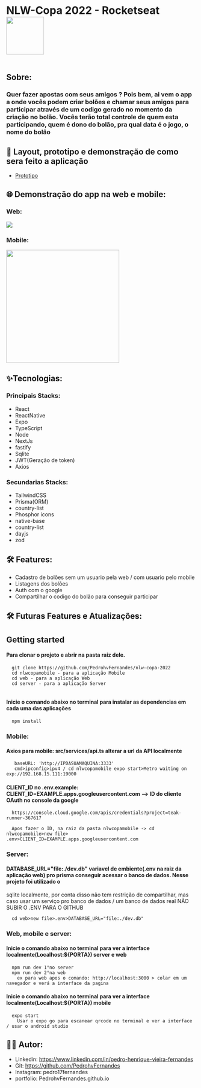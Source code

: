 # NLW-Copa 2022 - Rocketseat <img  align='center' width='100px' src='https://yt3.ggpht.com/ytc/AKedOLQkXnYChXAHOeBQLzwhk1_BHYgUXs6ITQOakoeNoQ=s176-c-k-c0x00ffffff-no-rj'/>

<p align='center'>
  <img src=''/>
</p>

## Sobre:

### Quer fazer apostas com seus amigos ? Pois bem, ai vem o app a onde vocês podem criar bolões e chamar seus amigos para participar através de um codigo gerado no momento da criação no bolão. Vocês terão total controle de quem esta participando, quem é dono do bolão, pra qual data é o jogo, o nome do bolão

## 🔖 Layout, prototipo e demonstração de como sera feito a aplicação

- [Prototipo](<https://www.figma.com/file/kljGN04X1AskPMV4o5pqbo/Bolão-da-Copa-(Community)?node-id=0%3A1>)

## 🌐 Demonstração do app na web e mobile:

### Web:
<img src='https://github.com/PedrohvFernandes/NLW-eSports-Ignite/blob/main/screenshot/screens/web/Screen1.png'/>

### Mobile:
<img width='300' src='https://github.com/PedrohvFernandes/NLW-eSports-Ignite/blob/main/screenshot/screens/Mobile/Screen1.jpeg'/>

## ✨Tecnologias:

### Principais Stacks:

- React
- ReactNative
- Expo
- TypeScript
- Node
- NextJs
- fastify
- Sqlite
- JWT(Geração de token)
- Axios

### Secundarias Stacks:

- TailwindCSS
- Prisma(ORM)
- country-list
- Phosphor icons
- native-base
- country-list
- dayjs
- zod

## 🛠️ Features:

- Cadastro de bolões sem um usuario pela web / com usuario pelo mobile
- Listagens dos bolões
- Auth com o google
- Compartilhar o codigo do bolão para conseguir participar

## 🛠️ Futuras Features e Atualizações:

## Getting started

#### Para clonar o projeto e abrir na pasta raiz dele.
```
  git clone https://github.com/PedrohvFernandes/nlw-copa-2022
  cd nlwcopamobile - para a aplicação Mobile
  cd web - para a aplicação Web
  cd server - para a aplicação Server
  
```

#### Inicie o comando abaixo no terminal para instalar as dependencias em cada uma das aplicações
```
  npm install
```
### Mobile:

#### Axios para mobile: src/services/api.ts alterar a url da API localmente
```
   baseURL: 'http://IPDASUAMAQUINA:3333'
   cmd>ipconfig>ipv4 / cd nlwcopamobile expo start>Metro waiting on exp://192.168.15.111:19000
```

#### CLIENT_ID no .env.example: CLIENT_ID=EXAMPLE.apps.googleusercontent.com --> ID do cliente OAuth no console da google
```
  https://console.cloud.google.com/apis/credentials?project=teak-runner-367617
  
  Apos fazer o ID, na raiz da pasta nlwcopamobile -> cd nlwcopamobile>new file> .env>CLIENT_ID=EXAMPLE.apps.googleusercontent.com
```

### Server:

#### DATABASE_URL="file:./dev.db" variavel de embiente(.env na raiz da aplicação web) pro prisma conseguir acessar o banco de dados. Nesse projeto foi utilizado o 
sqlite localmente, por conta disso não tem restrição de compartilhar, mas caso usar um serviço pro banco de dados / um banco de dados real NÃO SUBIR O 
.ENV PARA O GITHUB
```
  cd web>new file>.env>DATABASE_URL="file:./dev.db"
```

### Web, mobile e server:

#### Inicie o comando abaixo no terminal para ver a interface localmente(Localhost:${PORTA}) server e web
```
  npm run dev 1°no server
  npm run dev 2°na web
    ex para web apos o comando: http://localhost:3000 > colar em um navegador e verá a interface da pagina 
```

#### Inicie o comando abaixo no terminal para ver a interface localmente(Localhost:${PORTA}) mobile
```
  expo start
    Usar o expo go para escanear qrcode no terminal e ver a interface / usar o android studio
```


## 👨‍💻 Autor:

- Linkedin: https://www.linkedin.com/in/pedro-henrique-vieira-fernandes
- Git: https://github.com/PedrohvFernandes
- Instagram: pedro17fernandes
- portfolio: PedrohvFernandes.github.io
